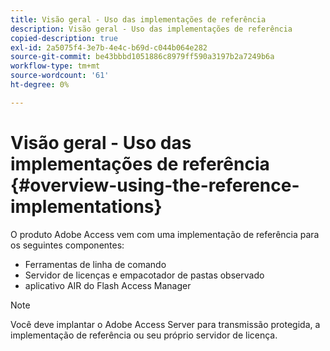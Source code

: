 ```yaml
---
title: Visão geral - Uso das implementações de referência
description: Visão geral - Uso das implementações de referência
copied-description: true
exl-id: 2a5075f4-3e7b-4e4c-b69d-c044b064e282
source-git-commit: be43bbbd1051886c8979ff590a3197b2a7249b6a
workflow-type: tm+mt
source-wordcount: '61'
ht-degree: 0%

---
```


# Visão geral - Uso das implementações de referência {#overview-using-the-reference-implementations}

O produto Adobe Access vem com uma implementação de referência para os seguintes componentes:

* Ferramentas de linha de comando
* Servidor de licenças e empacotador de pastas observado
* aplicativo AIR do Flash Access Manager

>[!NOTE]
>
>Você deve implantar o Adobe Access Server para transmissão protegida, a implementação de referência ou seu próprio servidor de licença.
